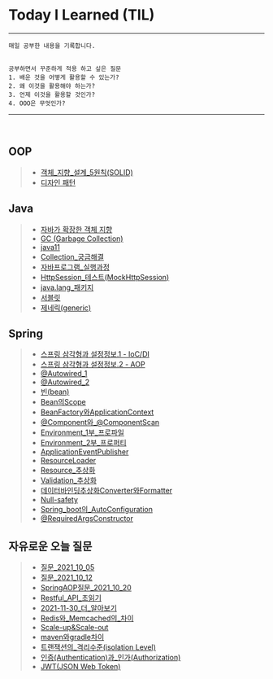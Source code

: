 # Today I Learned (TIL)
---

```
매일 공부한 내용을 기록합니다.


공부하면서 꾸준하게 적용 하고 싶은 질문
1. 배운 것을 어떻게 활용할 수 있는가?
2. 왜 이것을 활용해야 하는가?
3. 언제 이것을 활용할 것인가?
4. OOO은 무엇인가?

```
---
<br>

## **OOP**
> - [객체_지향_설계_5원칙(SOLID)](./2021_10/객체_지향_설계_5원칙(SOLID).md)
> - [디자인 패턴](./2021_10/디자인_패턴.md)

## **Java**
> - [자바가 확장한 객체 지향](./2021_10/자바가_확장한_객체지향.md)
> - [GC (Garbage Collection)](./2021_10/GC(Garbage_Collection).md)
> - [java11](./2021_10/java11.md)
> - [Collection_궁금해결](./2021_11/Collection_궁금해결.md)
> - [자바프로그램_실행과정](./2021_11/자바프로그램_실행과정.md)
> - [HttpSession_테스트(MockHttpSession)](./2021_11/HttpSession_테스트(MockHttpSession).md)
> - [java.lang_패키지](./2021_11/java.lang_패키지.md)
> - [서블릿](./2021_11/서블릿.md)
> - [제네릭(generic)](./2021_12/제네릭(generic).md)





## **Spring**
> - [스프링 삼각형과 설정정보.1 - IoC/DI](./2021_10/IoC_DI.md)
> - [스프링 삼각형과 설정정보.2 - AOP](./2021_10/AOP.md)
> - [@Autowired_1](./2021_10/@Autowired_1.md)
> - [@Autowired_2](./2021_10/@Autowired_2.md)
> - [빈(bean)](./2021_10/빈(Bean).md)
> - [Bean의Scope](./2021_10/Bean의Scope.md)
> - [BeanFactory와ApplicationContext](./2021_10/BeanFactory와ApplicationContext.md)
> - [@Component와_@ComponentScan](./2021_10/@Component와_@ComponentScan.md)
> - [Environment_1부_프로파일](./2021_10/Environment_1부_프로파일.md)
> - [Environment_2부_프로퍼티](./2021_10/Environment_2부_프로퍼티.md)
> - [ApplicationEventPublisher](./2021_10/ApplicationEventPublisher.md)
> - [ResourceLoader](./2021_10/ResourceLoader.md)
> - [Resource_추상화](./2021_11/Resource_추상화.md)
> - [Validation_추상화](./2021_11/Validation_추상화.md)
> - [데이터바인딩추상화Converter와Formatter](./2021_11/데이터바인딩추상화Converter와Formatter.md)
> - [Null-safety](./2021_11/Null-safety.md)
> - [Spring_boot의_AutoConfiguration](./2021_11/Spring_boot의_AutoConfiguration.md)
> - [@RequiredArgsConstructor](./2022_01/%40RequiredArgsConstructor.md)
> 
## **자유로운 오늘 질문**
> - [질문_2021_10_05](./2021_10/질문_2021_10_05.md)
> - [질문_2021_10_12](./2021_10/질문_2021_10_12.md)
> - [SpringAOP질문_2021_10_20](./2021_10/SpringAOP질문_2021_10_20.md)
> - [Restful_API_초읽기](./2021_11/Restful_API_초읽기.md)
> - [2021-11-30_더_알아보기](./2021_11/2021-11-30_더_알아보기.md)
> - [Redis와_Memcached의_차이](./2021_11/Redis와_Memcached의_차이.md)
> - [Scale-up&Scale-out](./2021_11/Scale-up&Scale-out.md)
> - [maven와gradle차이](./2021_11/maven와gradle차이.md)
> - [트랜잭션의_격리수준(isolation Level)](./2022_01/트랜잭션의_격리수준(isolation%20Level).md)
> - [인증(Authentication)과_인가(Authorization)](./2022_01/인증(Authentication)과_인가(Authorization).md)
> - [JWT(JSON Web Token)](./2022_01/JWT(JSON%20Web%20Token).md)


